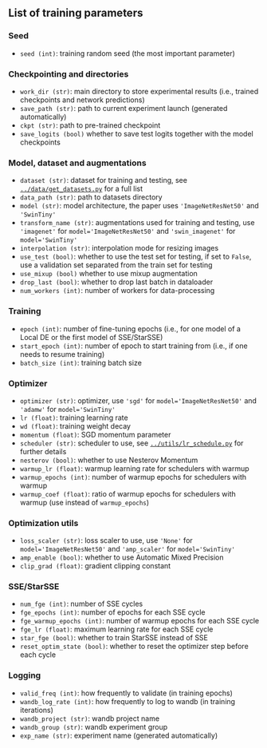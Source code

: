 ## List of training parameters

### Seed

- `seed (int)`: training random seed (the most important parameter)

### Checkpointing and directories

- `work_dir (str)`: main directory to store experimental results (i.e., trained checkpoints and network predictions)
- `save_path (str)`: path to current experiment launch (generated automatically)
- `ckpt (str)`: path to pre-trained checkpoint
- `save_logits (bool)` whether to save test logits together with the model checkpoints

### Model, dataset and augmentations

- `dataset (str)`: dataset for training and testing, see [`../data/get_datasets.py`](https://github.com/isadrtdinov/ens-for-transfer/blob/master/data/get_datasets.py#L14) for a full list
- `data_path (str)`: path to datasets directory
- `model (str)`: model architecture, the paper uses `'ImageNetResNet50'` and `'SwinTiny'`
- `transform_name (str)`: augmentations used for training and testing, use `'imagenet'` for `model='ImageNetResNet50'` and `'swin_imagenet'` for `model='SwinTiny'`
- `interpolation (str)`: interpolation mode for resizing images
- `use_test (bool)`: whether to use the test set for testing, if set to `False`, use a validation set separated from the train set for testing
- `use_mixup (bool)` whether to use mixup augmentation
- `drop_last (bool)`: whether to drop last batch in dataloader
- `num_workers (int)`: number of workers for data-processing

### Training

- `epoch (int)`: number of fine-tuning epochs (i.e., for one model of a Local DE or the first model of SSE/StarSSE)
- `start_epoch (int)`: number of epoch to start training from (i.e., if one needs to resume training)
- `batch_size (int)`: training batch size

### Optimizer

- `optimizer (str)`: optimizer, use `'sgd'` for `model='ImageNetResNet50'` and `'adamw'` for `model='SwinTiny'`
- `lr (float)`: training learning rate
- `wd (float)`: training weight decay
- `momentum (float)`: SGD momentum parameter
- `scheduler (str)`: scheduler to use, see [`../utils/lr_schedule.py`](https://github.com/isadrtdinov/ens-for-transfer/blob/master/utils/lr_schedule.py#L22) for further details
- `nesterov (bool)`: whether to use Nesterov Momentum
- `warmup_lr (float)`: warmup learning rate for schedulers with warmup
- `warmup_epochs (int)`: number of warmup epochs for schedulers with warmup
- `warmup_coef (float)`: ratio of warmup epochs for schedulers with warmup (use instead of `warmup_epochs`)

### Optimization utils
- `loss_scaler (str)`: loss scaler to use, use `'None'` for `model='ImageNetResNet50'` and `'amp_scaler'` for `model='SwinTiny'`
- `amp_enable (bool)`: whether to use Automatic Mixed Precision
- `clip_grad (float)`: gradient clipping constant

### SSE/StarSSE

- `num_fge (int)`: number of SSE cycles
- `fge_epochs (int)`: number of epochs for each SSE cycle
- `fge_warmup_epochs (int)`: number of warmup epochs for each SSE cycle
- `fge_lr (float)`: maximum learning rate for each SSE cycle
- `star_fge (bool)`: whether to train StarSSE instead of SSE
- `reset_optim_state (bool)`: whether to reset the optimizer step before each cycle

### Logging
- `valid_freq (int)`: how frequently to validate (in training epochs)
- `wandb_log_rate (int)`: how frequently to log to wandb (in training iterations)
- `wandb_project (str)`: wandb project name
- `wandb_group (str)`: wandb experiment group
- `exp_name (str)`: experiment name (generated automatically)

